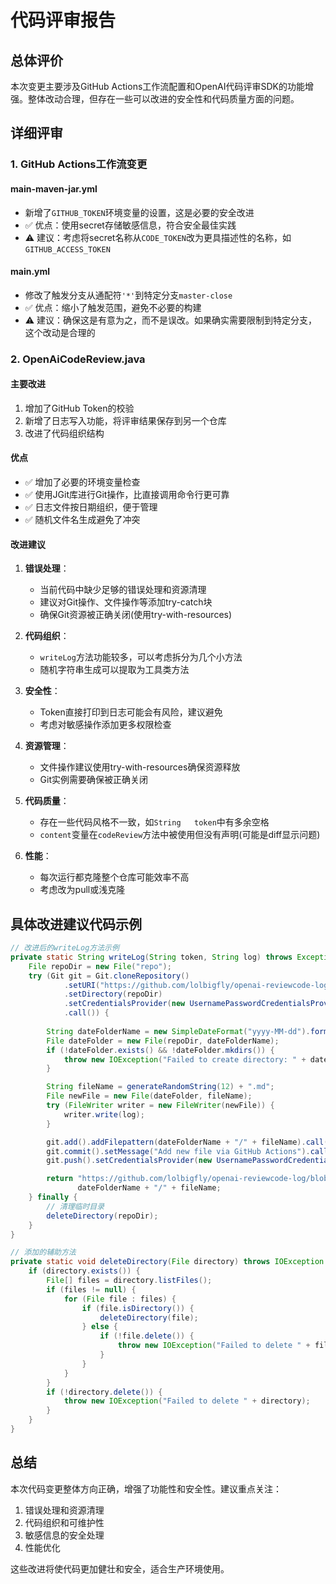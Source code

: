 # 代码评审报告

## 总体评价

本次变更主要涉及GitHub Actions工作流配置和OpenAI代码评审SDK的功能增强。整体改动合理，但存在一些可以改进的安全性和代码质量方面的问题。

## 详细评审

### 1. GitHub Actions工作流变更

#### main-maven-jar.yml
- 新增了`GITHUB_TOKEN`环境变量的设置，这是必要的安全改进
- ✅ 优点：使用secret存储敏感信息，符合安全最佳实践
- ⚠️ 建议：考虑将secret名称从`CODE_TOKEN`改为更具描述性的名称，如`GITHUB_ACCESS_TOKEN`

#### main.yml
- 修改了触发分支从通配符`'*'`到特定分支`master-close`
- ✅ 优点：缩小了触发范围，避免不必要的构建
- ⚠️ 建议：确保这是有意为之，而不是误改。如果确实需要限制到特定分支，这个改动是合理的

### 2. OpenAiCodeReview.java

#### 主要改进
1. 增加了GitHub Token的校验
2. 新增了日志写入功能，将评审结果保存到另一个仓库
3. 改进了代码组织结构

#### 优点
- ✅ 增加了必要的环境变量检查
- ✅ 使用JGit库进行Git操作，比直接调用命令行更可靠
- ✅ 日志文件按日期组织，便于管理
- ✅ 随机文件名生成避免了冲突

#### 改进建议

1. **错误处理**：
   - 当前代码中缺少足够的错误处理和资源清理
   - 建议对Git操作、文件操作等添加try-catch块
   - 确保Git资源被正确关闭(使用try-with-resources)

2. **代码组织**：
   - `writeLog`方法功能较多，可以考虑拆分为几个小方法
   - 随机字符串生成可以提取为工具类方法

3. **安全性**：
   - Token直接打印到日志可能会有风险，建议避免
   - 考虑对敏感操作添加更多权限检查

4. **资源管理**：
   - 文件操作建议使用try-with-resources确保资源释放
   - Git实例需要确保被正确关闭

5. **代码质量**：
   - 存在一些代码风格不一致，如`String   token`中有多余空格
   - `content`变量在`codeReview`方法中被使用但没有声明(可能是diff显示问题)

6. **性能**：
   - 每次运行都克隆整个仓库可能效率不高
   - 考虑改为pull或浅克隆

## 具体改进建议代码示例

```java
// 改进后的writeLog方法示例
private static String writeLog(String token, String log) throws Exception {
    File repoDir = new File("repo");
    try (Git git = Git.cloneRepository()
            .setURI("https://github.com/lolbigfly/openai-reviewcode-log.git")
            .setDirectory(repoDir)
            .setCredentialsProvider(new UsernamePasswordCredentialsProvider(token, ""))
            .call()) {
        
        String dateFolderName = new SimpleDateFormat("yyyy-MM-dd").format(new Date());
        File dateFolder = new File(repoDir, dateFolderName);
        if (!dateFolder.exists() && !dateFolder.mkdirs()) {
            throw new IOException("Failed to create directory: " + dateFolder);
        }

        String fileName = generateRandomString(12) + ".md";
        File newFile = new File(dateFolder, fileName);
        try (FileWriter writer = new FileWriter(newFile)) {
            writer.write(log);
        }

        git.add().addFilepattern(dateFolderName + "/" + fileName).call();
        git.commit().setMessage("Add new file via GitHub Actions").call();
        git.push().setCredentialsProvider(new UsernamePasswordCredentialsProvider(token, "")).call();

        return "https://github.com/lolbigfly/openai-reviewcode-log/blob/master/" + 
               dateFolderName + "/" + fileName;
    } finally {
        // 清理临时目录
        deleteDirectory(repoDir);
    }
}

// 添加的辅助方法
private static void deleteDirectory(File directory) throws IOException {
    if (directory.exists()) {
        File[] files = directory.listFiles();
        if (files != null) {
            for (File file : files) {
                if (file.isDirectory()) {
                    deleteDirectory(file);
                } else {
                    if (!file.delete()) {
                        throw new IOException("Failed to delete " + file);
                    }
                }
            }
        }
        if (!directory.delete()) {
            throw new IOException("Failed to delete " + directory);
        }
    }
}
```

## 总结

本次代码变更整体方向正确，增强了功能性和安全性。建议重点关注：
1. 错误处理和资源清理
2. 代码组织和可维护性
3. 敏感信息的安全处理
4. 性能优化

这些改进将使代码更加健壮和安全，适合生产环境使用。